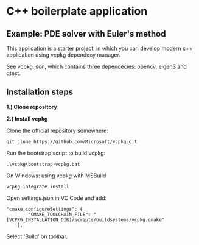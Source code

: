 # C++ boilerplate application

## Example: PDE solver with Euler's method

This application is a starter project, in which you can develop modern c++ application using vcpkg dependecy manager. 

See vcpkg.json, which contains three dependecies: opencv, eigen3 and gtest.

## Installation steps

**1.) Clone repository**

**2.) Install vcpkg**

Clone the official repository somewhere:
```
git clone https://github.com/Microsoft/vcpkg.git
```

Run the bootstrap script to build vcpkg:
```
.\vcpkg\bootstrap-vcpkg.bat
```

On Windows: using vcpkg with MSBuild
```
vcpkg integrate install
```

Open settings.json in VC Code and add:

```
"cmake.configureSettings": {
        "CMAKE_TOOLCHAIN_FILE": "[VCPKG_INSTALLATION_DIR]/scripts/buildsystems/vcpkg.cmake"
    },
```

Select 'Build' on toolbar.
